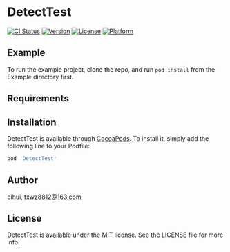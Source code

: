 # DetectTest

[![CI Status](https://img.shields.io/travis/cihui/DetectTest.svg?style=flat)](https://travis-ci.org/cihui/DetectTest)
[![Version](https://img.shields.io/cocoapods/v/DetectTest.svg?style=flat)](https://cocoapods.org/pods/DetectTest)
[![License](https://img.shields.io/cocoapods/l/DetectTest.svg?style=flat)](https://cocoapods.org/pods/DetectTest)
[![Platform](https://img.shields.io/cocoapods/p/DetectTest.svg?style=flat)](https://cocoapods.org/pods/DetectTest)

## Example

To run the example project, clone the repo, and run `pod install` from the Example directory first.

## Requirements

## Installation

DetectTest is available through [CocoaPods](https://cocoapods.org). To install
it, simply add the following line to your Podfile:

```ruby
pod 'DetectTest'
```

## Author

cihui, txwz8812@163.com

## License

DetectTest is available under the MIT license. See the LICENSE file for more info.

